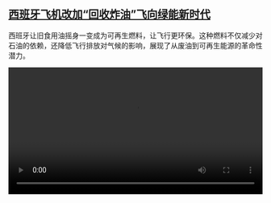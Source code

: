 <!--1736867825000-->
[西班牙飞机改加“回收炸油”飞向绿能新时代](https://www.dw.com/zh/%E8%A5%BF%E7%8F%AD%E7%89%99%E9%A3%9E%E6%9C%BA%E6%94%B9%E5%8A%A0%E2%80%9C%E5%9B%9E%E6%94%B6%E7%82%B8%E6%B2%B9%E2%80%9D%E9%A3%9E%E5%90%91%E7%BB%BF%E8%83%BD%E6%96%B0%E6%97%B6%E4%BB%A3/a-71256736)
------

<p>西班牙让旧食用油摇身一变成为可再生燃料，让飞行更环保。这种燃料不仅减少对石油的依赖，还降低飞行排放对气候的影响，展现了从废油到可再生能源的革命性潜力。</small></p><video src="https://tvdownloaddw-a.akamaihd.net/Events/mp4/vdt_zh/2025/dwvgchi250109_bio-kerosin-2_01imw_AVC_1280x720.mp4" controls style="width:100%"></video>
